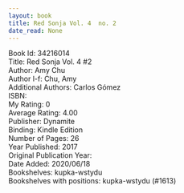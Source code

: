 ```yaml
---
layout: book
title: Red Sonja Vol. 4  no. 2
date_read: None
---
```


Book Id: 34216014<br />
Title: Red Sonja Vol. 4 #2<br />
Author: Amy Chu<br />
Author l-f: Chu, Amy<br />
Additional Authors: Carlos Gómez<br />
ISBN: <br />
My Rating: 0<br />
Average Rating: 4.00<br />
Publisher: Dynamite<br />
Binding: Kindle Edition<br />
Number of Pages: 26<br />
Year Published: 2017<br />
Original Publication Year: <br />
Date Added: 2020/06/18<br />
Bookshelves: kupka-wstydu<br />
Bookshelves with positions: kupka-wstydu (#1613)<br />

